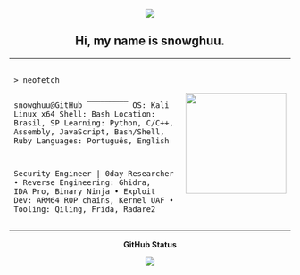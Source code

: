 
<p align="center">
  <img src="https://capsule-render.vercel.app/api?type=waving&height=100&color=00BFFF&section=header"/>
</p>

<h2 align="center">Hi, my name is snowghuu.</h2>

<table align="center">
  <tr>
    <td>
<pre>
<code>
> neofetch

snowghuu@GitHub
▔▔▔▔▔▔▔▔▔
OS: Kali Linux x64
Shell: Bash
Location: Brasil, SP
Learning: Python, C/C++, Assembly, JavaScript, Bash/Shell, Ruby
Languages: Português, English

Security Engineer | 0day Researcher
• Reverse Engineering: Ghidra, IDA Pro, Binary Ninja
• Exploit Dev: ARM64 ROP chains, Kernel UAF
• Tooling: Qiling, Frida, Radare2
</code>
</pre>
    </td>
    <td>
      <img src="https://raw.githubusercontent.com/voidkernel/voidkernel/main/04659a0d-5805-4cb1-9edc-cd714c3c315a.png" width="180px"/>
    </td>
  </tr>
</table>

<p align="center"><strong>GitHub Status</strong></p>



<p align="center">
  <a href="#"><img src="https://komarev.com/ghpvc/?username=snowghuu&style=for-the-badge&label=Views:&color=gray"/></a>
</p>
